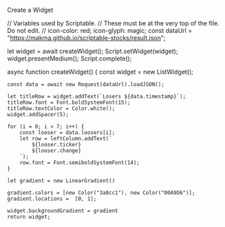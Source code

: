 Create a Widget



// Variables used by Scriptable.
// These must be at the very top of the file. Do not edit.
// icon-color: red; icon-glyph: magic;
const dataUrl = "https://makma.github.io/scriptable-stocks/result.json";

let widget = await createWidget();
Script.setWidget(widget);
widget.presentMedium();
Script.complete();

async function createWidget() {
    const widget = new ListWidget();

    const data = await new Request(dataUrl).loadJSON();

    let titleRow = widget.addText(`Losers ${data.timestamp}`);
    titleRow.font = Font.boldSystemFont(15);
    titleRow.textColor = Color.white();
    widget.addSpacer(5);

    for (i = 0; i < 7; i++) {
        const looser = data.loosers[i];
        let row = leftColumn.addText(`
            ${looser.ticker} 
            ${looser.change}
        `);
        row.font = Font.semiboldSystemFont(14);
    }

    let gradient = new LinearGradient()
    
    gradient.colors = [new Color("3a8cc1"), new Color("00A9D6")];
    gradient.locations =  [0, 1];
    
    widget.backgroundGradient = gradient
    return widget;
